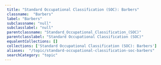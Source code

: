```yaml
--- 
 title: "Standard Occupational Classification (SOC): Barbers" 
 classname:  "Barbers" 
 label: "Barbers" 
 subclassname: "null" 
 subclasslabel: "null" 
 parentclassname: "Standard_Occupational_Classification_(SOC)" 
 parentclasslabel: "Standard Occupational Classification (SOC)" 
 equalentCollections: [] 
 collections: ['Standard Occupational Classification (SOC): Barbers']
 aliases:  "/topic/standard-occupational-classification-soc-barbers"  
 searchCategory: "topic" 
---
```

